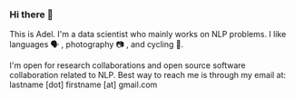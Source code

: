 ### Hi there 👋
This is Adel. I'm a data scientist who mainly works on NLP problems. I like languages 🗣 , photography 📷 , and cycling 🚴‍.


I'm open for research collaborations and open source software collaboration related to NLP. Best way to reach me is through my email at: lastname [dot] firstname [at] gmail.com


<!--
**adelra/adelra** is a ✨ _special_ ✨ repository because its `README.md` (this file) appears on your GitHub profile.

Here are some ideas to get you started:

- 🔭 I’m currently working on ...
- 🌱 I’m currently learning ...
- 👯 I’m looking to collaborate on ...
- 🤔 I’m looking for help with ...
- 💬 Ask me about ...
- 📫 How to reach me: ...
- 😄 Pronouns: ...
- ⚡ Fun fact: ...
-->
